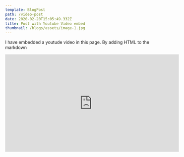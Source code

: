 ```yaml
---
template: BlogPost
path: /video-post
date: 2020-02-20T15:05:49.332Z
title: Post with Youtube Video embed
thumbnail: /blogs/assets/image-1.jpg
---
```

I have embedded a youtude video in this page. By adding HTML to the markdown

<iframe width="560" height="315" src="https://www.youtube.com/embed/ZZY-Ytrw2co" frameborder="0" allow="accelerometer; autoplay; encrypted-media; gyroscope; picture-in-picture" allowfullscreen></iframe>
